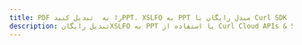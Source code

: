 ---title: PDF را به  تبدیل کنیدPPT، XSLFO به PPT مبدل رایگان یا Curl SDKdescription: تبدیل رایگانXSLFO به PPT با استفاده از Curl Cloud APIs & SDK همچنین اسناد PDF را در Cloud ایجاد، ویرایش و رندر کنید.---
